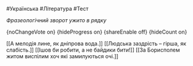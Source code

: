 #Українська #Література #Тест

*Фразеологічний зворот ужито в рядку*

{noChangeVote on}
{hideProgress on}
{shareEnable off}
{hideCount on}

[[А мелодія лине, як дніпрова вода.]]
[[Людська заздрість – гірша, як слабість.]]
[[Ішов би робити, а не байдики бити!]]
[[За Борисполем житом виспілим хоч які замилуються очі.]]
